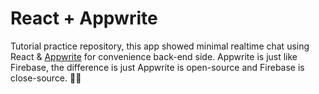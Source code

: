 # React + Appwrite

Tutorial practice repository, this app showed minimal realtime chat using React & [Appwrite](https://appwrite.io/docs/) for convenience back-end side. Appwrite is just like Firebase, the difference is just Appwrite is open-source and Firebase is close-source. 😶‍🌫️

